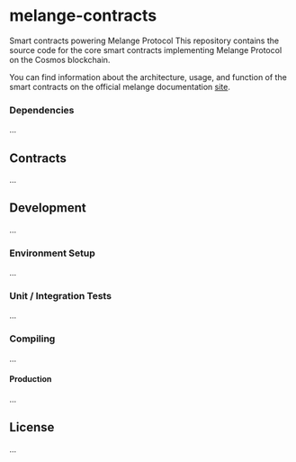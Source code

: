 # melange-contracts
Smart contracts powering Melange Protocol
This repository contains the source code for the core smart contracts implementing
Melange Protocol on the Cosmos blockchain.

You can find information about the architecture, usage, and function of the smart contracts
on the official melange documentation [site](https://melange.finance).

### Dependencies
...

## Contracts
...

## Development
...

### Environment Setup
...

### Unit / Integration Tests
...

### Compiling
...

#### Production
...

## License
...
